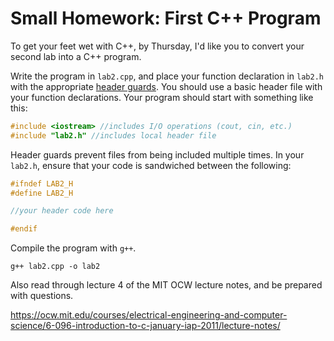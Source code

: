 # Small Homework: First C++ Program

To get your feet wet with C++, by Thursday, I'd like you to convert your second lab into a C++ program.

Write the program in `lab2.cpp`, and place your function declaration in `lab2.h` with the appropriate [header guards](https://www.learncpp.com/cpp-tutorial/header-guards/).  You should use a basic header file with your function declarations. Your program should start with something like this:

```c++
#include <iostream> //includes I/O operations (cout, cin, etc.)
#include "lab2.h" //includes local header file
```



Header guards prevent files from being included multiple times.  In your `lab2.h`, ensure that your code is sandwiched between the following:

```c++
#ifndef LAB2_H
#define LAB2_H

//your header code here

#endif
```



Compile the program with `g++`.

```
g++ lab2.cpp -o lab2
```

Also read through lecture 4 of the MIT OCW lecture notes, and be prepared with questions.

https://ocw.mit.edu/courses/electrical-engineering-and-computer-science/6-096-introduction-to-c-january-iap-2011/lecture-notes/